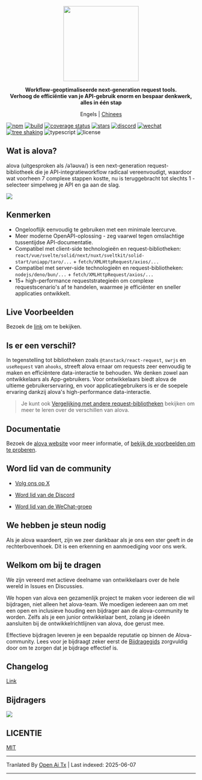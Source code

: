 <p align="center">
<img width="200px" src="https://alova.js.org/img/logo-text-vertical.svg" />
</p>

<p align="center"><b>Workflow-geoptimaliseerde next-generation request tools.<br />Verhoog de efficiëntie van je API-gebruik enorm en bespaar denkwerk, alles in één stap</b></p>

<p align="center">Engels | <a href="https://raw.githubusercontent.com/alovajs/alova/main/README.zh-CN.md">Chinees</a></p>

[![npm](https://img.shields.io/npm/v/alova)](https://www.npmjs.com/package/alova)
[![build](https://github.com/alovajs/alova/actions/workflows/release.yml/badge.svg?branch=main)](https://github.com/alovajs/alova/actions/workflows/release.yml)
[![coverage status](https://coveralls.io/repos/github/alovajs/alova/badge.svg?branch=main)](https://coveralls.io/github/alovajs/alova?branch=main)
[![stars](https://img.shields.io/github/stars/alovajs/alova?style=social)](https://github.com/alovajs/alova)
[![discord](https://img.shields.io/badge/chat-Discord-515ff1)](https://discord.gg/S47QGJgkVb)
[![wechat](https://img.shields.io/badge/chat_with_CH-Wechat-07c160)](https://alova.js.org/img/wechat_qrcode.jpg)
[![tree shaking](https://badgen.net/bundlephobia/tree-shaking/alova)](https://bundlephobia.com/package/alova)
![typescript](https://badgen.net/badge/icon/typescript?icon=typescript&label)
![license](https://img.shields.io/badge/license-MIT-blue.svg)

## Wat is alova?

alova (uitgesproken als /əˈləʊva/) is een next-generation request-bibliotheek die je API-integratieworkflow radicaal vereenvoudigt, waardoor wat voorheen 7 complexe stappen kostte, nu is teruggebracht tot slechts 1 - selecteer simpelweg je API en ga aan de slag.

![](https://alova.js.org/img/overview_flow_en.png)

## Kenmerken

- Ongelooflijk eenvoudig te gebruiken met een minimale leercurve.
- Meer moderne OpenAPI-oplossing - zeg vaarwel tegen omslachtige tussentijdse API-documentatie.
- Compatibel met client-side technologieën en request-bibliotheken: `react/vue/svelte/solid/next/nuxt/sveltkit/solid-start/uniapp/taro/...` + `fetch/XMLHttpRequest/axios/...`
- Compatibel met server-side technologieën en request-bibliotheken: `nodejs/deno/bun/...` + `fetch/XMLHttpRequest/axios/...`
- 15+ high-performance requeststrategieën om complexe requestscenario's af te handelen, waarmee je efficiënter en sneller applicaties ontwikkelt.

## Live Voorbeelden

Bezoek de [link](https://alova.js.org/examples) om te bekijken.

## Is er een verschil?

In tegenstelling tot bibliotheken zoals `@tanstack/react-request`, `swrjs` en `useRequest` van `ahooks`, streeft alova ernaar om requests zeer eenvoudig te maken en efficiëntere data-interactie te behouden. We denken zowel aan ontwikkelaars als App-gebruikers. Voor ontwikkelaars biedt alova de ultieme gebruikerservaring, en voor applicatiegebruikers is er de soepele ervaring dankzij alova's high-performance data-interactie.

> Je kunt ook [Vergelijking met andere request-bibliotheken](https://alova.js.org/about/comparison) bekijken om meer te leren over de verschillen van alova.

## Documentatie

Bezoek de [alova website](https://alova.js.org) voor meer informatie, of [bekijk de voorbeelden om te proberen](https://alova.js.org/category/examples).

## Word lid van de community

- [Volg ons op X](https://x.com/alovajs)

- [Word lid van de Discord](https://discord.gg/S47QGJgkVb)

- [Word lid van de WeChat-groep](https://alova.js.org/img/wechat_qrcode.jpg)

## We hebben je steun nodig

Als je alova waardeert, zijn we zeer dankbaar als je ons een ster geeft in de rechterbovenhoek. Dit is een erkenning en aanmoediging voor ons werk.

## Welkom om bij te dragen

We zijn vereerd met actieve deelname van ontwikkelaars over de hele wereld in Issues en Discussies.

We hopen van alova een gezamenlijk project te maken voor iedereen die wil bijdragen, niet alleen het alova-team. We moedigen iedereen aan om met een open en inclusieve houding een bijdrager aan de alova-community te worden. Zelfs als je een junior ontwikkelaar bent, zolang je ideeën aansluiten bij de ontwikkelrichtlijnen van alova, doe gerust mee.

Effectieve bijdragen leveren je een bepaalde reputatie op binnen de Alova-community. Lees voor je bijdraagt zeker eerst de [Bijdragegids](https://raw.githubusercontent.com/alovajs/alova/main/CONTRIBUTING.zh-CN.md) zorgvuldig door om te zorgen dat je bijdrage effectief is.

## Changelog

[Link](https://github.com/alovajs/alova/releases)

## Bijdragers

<a href="https://github.com/alovajs/alova/graphs/contributors">
<img src="https://contrib.rocks/image?repo=alovajs/alova&max=30&columns=10" />
</a>

## LICENTIE

[MIT](https://en.wikipedia.org/wiki/MIT_License)

---

Tranlated By [Open Ai Tx](https://github.com/OpenAiTx/OpenAiTx) | Last indexed: 2025-06-07

---